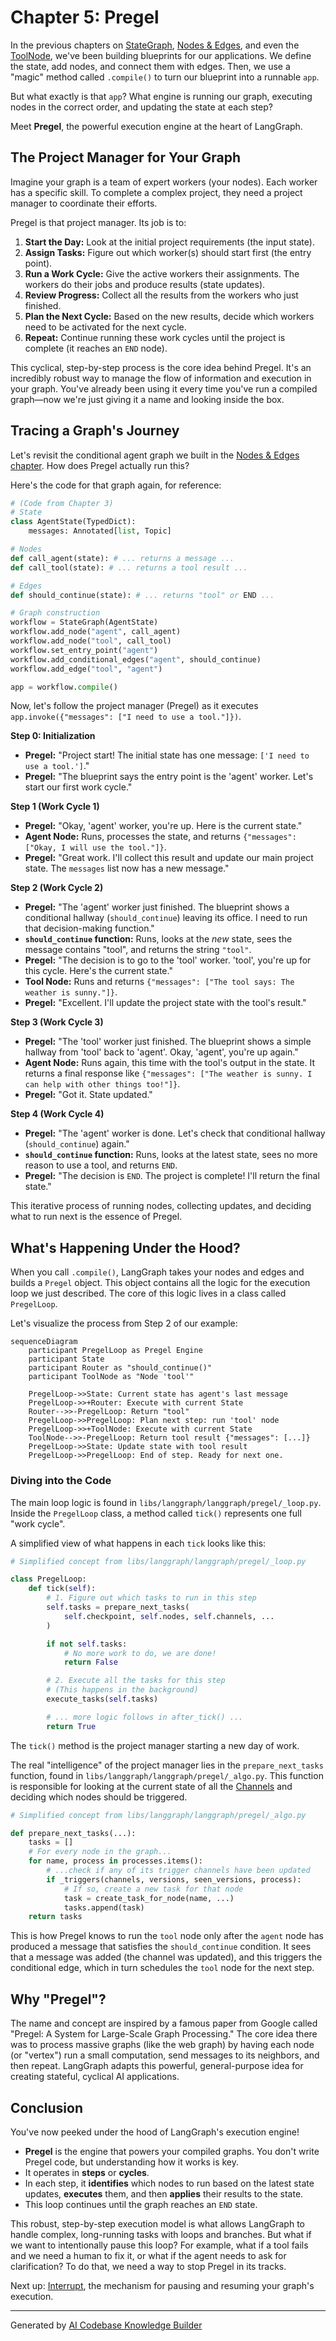 # Chapter 5: Pregel

In the previous chapters on [StateGraph](01_stategraph_.md), [Nodes & Edges](03_nodes___edges_.md), and even the [ToolNode](04_toolnode_.md), we've been building blueprints for our applications. We define the state, add nodes, and connect them with edges. Then, we use a "magic" method called `.compile()` to turn our blueprint into a runnable `app`.

But what exactly is that `app`? What engine is running our graph, executing nodes in the correct order, and updating the state at each step?

Meet **Pregel**, the powerful execution engine at the heart of LangGraph.

## The Project Manager for Your Graph

Imagine your graph is a team of expert workers (your nodes). Each worker has a specific skill. To complete a complex project, they need a project manager to coordinate their efforts.

Pregel is that project manager. Its job is to:
1.  **Start the Day:** Look at the initial project requirements (the input state).
2.  **Assign Tasks:** Figure out which worker(s) should start first (the entry point).
3.  **Run a Work Cycle:** Give the active workers their assignments. The workers do their jobs and produce results (state updates).
4.  **Review Progress:** Collect all the results from the workers who just finished.
5.  **Plan the Next Cycle:** Based on the new results, decide which workers need to be activated for the next cycle.
6.  **Repeat:** Continue running these work cycles until the project is complete (it reaches an `END` node).

This cyclical, step-by-step process is the core idea behind Pregel. It's an incredibly robust way to manage the flow of information and execution in your graph. You've already been using it every time you've run a compiled graph—now we're just giving it a name and looking inside the box.

## Tracing a Graph's Journey

Let's revisit the conditional agent graph we built in the [Nodes & Edges chapter](03_nodes___edges_.md). How does Pregel actually run this?

Here's the code for that graph again, for reference:

```python
# (Code from Chapter 3)
# State
class AgentState(TypedDict):
    messages: Annotated[list, Topic]

# Nodes
def call_agent(state): # ... returns a message ...
def call_tool(state): # ... returns a tool result ...

# Edges
def should_continue(state): # ... returns "tool" or END ...

# Graph construction
workflow = StateGraph(AgentState)
workflow.add_node("agent", call_agent)
workflow.add_node("tool", call_tool)
workflow.set_entry_point("agent")
workflow.add_conditional_edges("agent", should_continue)
workflow.add_edge("tool", "agent")

app = workflow.compile()
```

Now, let's follow the project manager (Pregel) as it executes `app.invoke({"messages": ["I need to use a tool."]})`.

**Step 0: Initialization**
*   **Pregel:** "Project start! The initial state has one message: `['I need to use a tool.']`."
*   **Pregel:** "The blueprint says the entry point is the 'agent' worker. Let's start our first work cycle."

**Step 1 (Work Cycle 1)**
*   **Pregel:** "Okay, 'agent' worker, you're up. Here is the current state."
*   **Agent Node:** Runs, processes the state, and returns `{"messages": ["Okay, I will use the tool."]}`.
*   **Pregel:** "Great work. I'll collect this result and update our main project state. The `messages` list now has a new message."

**Step 2 (Work Cycle 2)**
*   **Pregel:** "The 'agent' worker just finished. The blueprint shows a conditional hallway (`should_continue`) leaving its office. I need to run that decision-making function."
*   **`should_continue` function:** Runs, looks at the *new* state, sees the message contains "tool", and returns the string `"tool"`.
*   **Pregel:** "The decision is to go to the 'tool' worker. 'tool', you're up for this cycle. Here's the current state."
*   **Tool Node:** Runs and returns `{"messages": ["The tool says: The weather is sunny."]}`.
*   **Pregel:** "Excellent. I'll update the project state with the tool's result."

**Step 3 (Work Cycle 3)**
*   **Pregel:** "The 'tool' worker just finished. The blueprint shows a simple hallway from 'tool' back to 'agent'. Okay, 'agent', you're up again."
*   **Agent Node:** Runs again, this time with the tool's output in the state. It returns a final response like `{"messages": ["The weather is sunny. I can help with other things too!"]}`.
*   **Pregel:** "Got it. State updated."

**Step 4 (Work Cycle 4)**
*   **Pregel:** "The 'agent' worker is done. Let's check that conditional hallway (`should_continue`) again."
*   **`should_continue` function:** Runs, looks at the latest state, sees no more reason to use a tool, and returns `END`.
*   **Pregel:** "The decision is `END`. The project is complete! I'll return the final state."

This iterative process of running nodes, collecting updates, and deciding what to run next is the essence of Pregel.

## What's Happening Under the Hood?

When you call `.compile()`, LangGraph takes your nodes and edges and builds a `Pregel` object. This object contains all the logic for the execution loop we just described. The core of this logic lives in a class called `PregelLoop`.

Let's visualize the process from Step 2 of our example:

```mermaid
sequenceDiagram
    participant PregelLoop as Pregel Engine
    participant State
    participant Router as "should_continue()"
    participant ToolNode as "Node 'tool'"

    PregelLoop->>State: Current state has agent's last message
    PregelLoop->>+Router: Execute with current State
    Router-->>-PregelLoop: Return "tool"
    PregelLoop->>PregelLoop: Plan next step: run 'tool' node
    PregelLoop->>+ToolNode: Execute with current State
    ToolNode-->>-PregelLoop: Return tool result {"messages": [...]}
    PregelLoop->>State: Update state with tool result
    PregelLoop->>PregelLoop: End of step. Ready for next one.
```

### Diving into the Code

The main loop logic is found in `libs/langgraph/langgraph/pregel/_loop.py`. Inside the `PregelLoop` class, a method called `tick()` represents one full "work cycle".

A simplified view of what happens in each `tick` looks like this:

```python
# Simplified concept from libs/langgraph/langgraph/pregel/_loop.py

class PregelLoop:
    def tick(self):
        # 1. Figure out which tasks to run in this step
        self.tasks = prepare_next_tasks(
            self.checkpoint, self.nodes, self.channels, ...
        )

        if not self.tasks:
            # No more work to do, we are done!
            return False

        # 2. Execute all the tasks for this step
        # (This happens in the background)
        execute_tasks(self.tasks)

        # ... more logic follows in after_tick() ...
        return True
```
The `tick()` method is the project manager starting a new day of work.

The real "intelligence" of the project manager lies in the `prepare_next_tasks` function, found in `libs/langgraph/langgraph/pregel/_algo.py`. This function is responsible for looking at the current state of all the [Channels](02_channels_.md) and deciding which nodes should be triggered.

```python
# Simplified concept from libs/langgraph/langgraph/pregel/_algo.py

def prepare_next_tasks(...):
    tasks = []
    # For every node in the graph...
    for name, process in processes.items():
        # ...check if any of its trigger channels have been updated
        if _triggers(channels, versions, seen_versions, process):
            # If so, create a new task for that node
            task = create_task_for_node(name, ...)
            tasks.append(task)
    return tasks
```
This is how Pregel knows to run the `tool` node only after the `agent` node has produced a message that satisfies the `should_continue` condition. It sees that a message was added (the channel was updated), and this triggers the conditional edge, which in turn schedules the `tool` node for the next step.

## Why "Pregel"?

The name and concept are inspired by a famous paper from Google called "Pregel: A System for Large-Scale Graph Processing." The core idea there was to process massive graphs (like the web graph) by having each node (or "vertex") run a small computation, send messages to its neighbors, and then repeat. LangGraph adapts this powerful, general-purpose idea for creating stateful, cyclical AI applications.

## Conclusion

You've now peeked under the hood of LangGraph's execution engine!

*   **Pregel** is the engine that powers your compiled graphs. You don't write Pregel code, but understanding how it works is key.
*   It operates in **steps** or **cycles**.
*   In each step, it **identifies** which nodes to run based on the latest state updates, **executes** them, and then **applies** their results to the state.
*   This loop continues until the graph reaches an `END` state.

This robust, step-by-step execution model is what allows LangGraph to handle complex, long-running tasks with loops and branches. But what if we want to intentionally pause this loop? For example, what if a tool fails and we need a human to fix it, or what if the agent needs to ask for clarification? To do that, we need a way to stop Pregel in its tracks.

Next up: [Interrupt](06_interrupt_.md), the mechanism for pausing and resuming your graph's execution.

---

Generated by [AI Codebase Knowledge Builder](https://github.com/The-Pocket/Tutorial-Codebase-Knowledge)